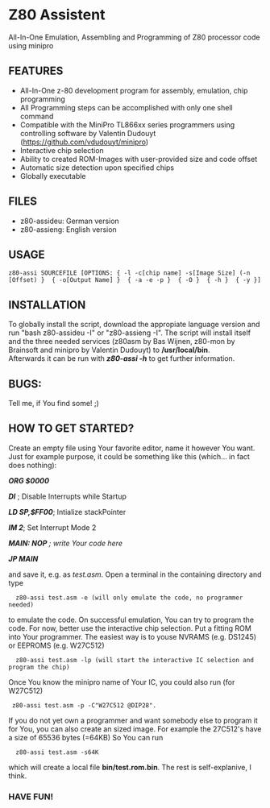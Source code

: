 # Z80 Assistent
All-In-One Emulation, Assembling and Programming of Z80 processor code using minipro

## FEATURES
* All-In-One z-80 development program for assembly, emulation, chip programming
* All Programming steps can be accomplished with only one shell command
* Compatible with the MiniPro TL866xx series programmers using controlling software by Valentin Dudouyt (https://github.com/vdudouyt/minipro)
* Interactive chip selection
* Ability to created ROM-Images with user-provided size and code offset
* Automatic size detection upon specified chips
* Globally executable


## FILES
* z80-assideu: German version
* z80-assieng: English version

## USAGE
    z80-assi SOURCEFILE [OPTIONS: { -l -c[chip name] -s[Image Size] (-n [Offset) }  { -o[Output Name] }  { -a -e -p }  { -O }  { -h }  { -y }]

## INSTALLATION
To globally install the script, download the appropiate language version and run "bash z80-assideu -I" or "z80-assieng -I".
The script will install itself and the three needed services (z80asm by Bas Wijnen, z80-mon by Brainsoft and minipro by Valentin Dudouyt) to **/usr/local/bin**.     
Afterwards it can be run with ***z80-assi -h*** to get further information. 

## BUGS: 
Tell me, if You find some! ;)

## HOW TO GET STARTED?
Create an empty file using Your favorite editor, name it however You want.       
Just for example purpose, it could be something like this (which... in fact does nothing):

***ORG 	$0000***   

***DI*** ; Disable Interrupts while Startup   

***LD  SP,$FF00***; Intialize stackPointer  

***IM	 2***; Set Interrupt Mode 2  

***MAIN: NOP***           *; write Your code here*

***JP MAIN***

and save it, e.g. as *test.asm*. Open a terminal in the containing directory and type 
```nohighlight
  z80-assi test.asm -e (will only emulate the code, no programmer needed)
```
to emulate the code.
On successful emulation, You can try to program the code. For now, better use the interactive chip selection.
Put a fitting ROM into Your programmer. The easiest way is to youse NVRAMS (e.g. DS1245) or EEPROMS (e.g. W27C512)
```nohighlight 
  z80-assi test.asm -lp (will start the interactive IC selection and program the chip)
```
Once You know the minipro name of Your IC, you could also run (for W27C512)
 ```nohighlight 
  z80-assi test.asm -p -C"W27C512 @DIP28".
```  
If you do not yet own a programmer and want somebody else to program it for You, you can also create an sized image. 
For example the 27C512's have a size of 65536 bytes (=64KB)  So You can run
```nohighlight  
  z80-assi test.asm -s64K
``` 
which will create a local file **bin/test.rom.bin**. The rest is self-explanive, I think. 

### HAVE FUN!
